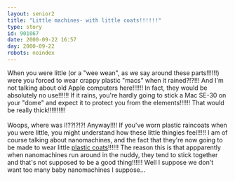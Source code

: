```yaml
---
layout: senior2
title: "Little machines- with little coats!!!!!!"
type: story
id: 901067
date: 2000-09-22 16:57
day: 2000-09-22
robots: noindex
---
```

When you were little (or a "wee wean", as we say around these parts!!!!!!) were you forced to wear crappy plastic "macs" when it rained?!?!!! And I'm not talking about old Apple computers here!!!!!! In fact, they would be absolutely no use!!!!!! If it rains, you're hardly going to stick a Mac SE-30 on your "dome" and expect it to protect you from the elements!!!!!! That would be really thick!!!!!!!!!!<br/><br/>Woops, where was I!??!?!?! Anyway!!!! If you've worn plastic raincoats when you were little, you might understand how these little thingies feel!!!!! I am of course talking about nanomachines, and the fact that they're now going to be made to wear little <a href="http://news.uns.purdue.edu/html4ever/0009.Wei.nanoparticles.html">plastic coats</a>!!!!!! The reason this is that appparently when nanomachines run around in the nuddy, they tend to stick together and that's not supposed to be a good thing!!!!!! Well I suppose we don't want too many baby nanomachines I suppose...
